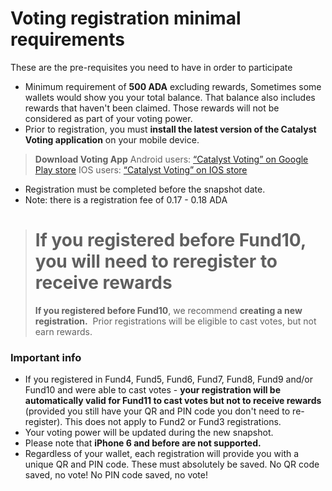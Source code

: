 # **Voting registration minimal requirements**
These are the pre-requisites you need to have in order to participate
* Minimum requirement of **500 ADA** excluding rewards, Sometimes some wallets would show you your total balance. That balance also includes rewards that haven't been claimed. Those rewards will not be considered as part of your voting power.
* Prior to registration, you must **install the latest version of the Catalyst Voting application** on your mobile device.

>**Download Voting App**
Android users: [“Catalyst Voting” on Google Play store](https://play.google.com/store/apps/details?id=io.iohk.vitvoting)
IOS users: [“Catalyst Voting” on IOS store](https://apps.apple.com/fr/app/catalyst-voting/id1517473397?l=en)

* Registration must be completed before the snapshot date.
* Note: there is a registration fee of 0.17 - 0.18 ADA

># **If you registered before Fund10, you will need to reregister to receive rewards**
>**If you registered before Fund10**, we recommend **creating a new registration.** 
>Prior registrations will be eligible to cast votes, but not earn rewards.

###  **Important info**
* If you registered in Fund4, Fund5, Fund6, Fund7, Fund8, Fund9 and/or Fund10 and were able to cast votes - **your registration will be automatically valid for Fund11 to cast votes but not to receive rewards** (provided you still have your QR and PIN code you don't need to re-register). This does not apply to Fund2 or Fund3 registrations. 
* Your voting power will be updated during the new snapshot.
* Please note that **iPhone 6 and before are not supported.**
* Regardless of your wallet, each registration will provide you with a unique QR and PIN code. These must absolutely be saved. No QR code saved, no vote! No PIN code saved, no vote!
